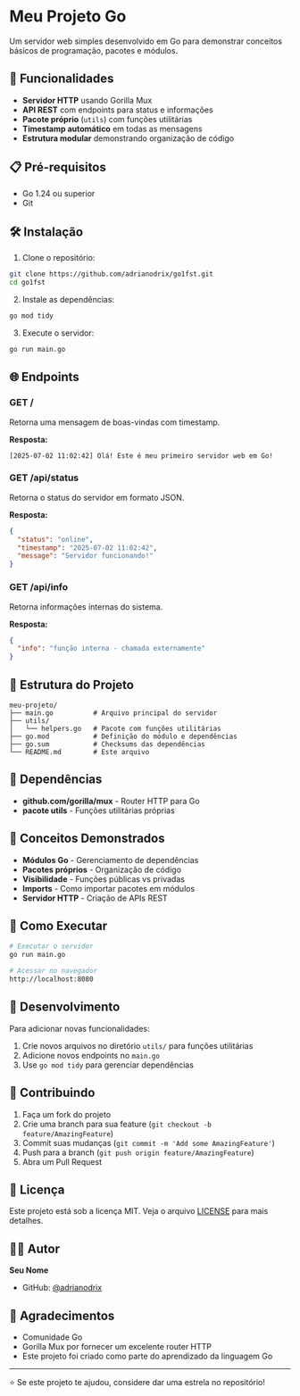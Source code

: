 # Meu Projeto Go

Um servidor web simples desenvolvido em Go para demonstrar conceitos básicos de programação, pacotes e módulos.

## 🚀 Funcionalidades

- **Servidor HTTP** usando Gorilla Mux
- **API REST** com endpoints para status e informações
- **Pacote próprio** (`utils`) com funções utilitárias
- **Timestamp automático** em todas as mensagens
- **Estrutura modular** demonstrando organização de código

## 📋 Pré-requisitos

- Go 1.24 ou superior
- Git

## 🛠️ Instalação

1. Clone o repositório:
```bash
git clone https://github.com/adrianodrix/go1fst.git
cd go1fst
```

2. Instale as dependências:
```bash
go mod tidy
```

3. Execute o servidor:
```bash
go run main.go
```

## 🌐 Endpoints

### GET /
Retorna uma mensagem de boas-vindas com timestamp.

**Resposta:**
```
[2025-07-02 11:02:42] Olá! Este é meu primeiro servidor web em Go!
```

### GET /api/status
Retorna o status do servidor em formato JSON.

**Resposta:**
```json
{
  "status": "online",
  "timestamp": "2025-07-02 11:02:42",
  "message": "Servidor funcionando!"
}
```

### GET /api/info
Retorna informações internas do sistema.

**Resposta:**
```json
{
  "info": "função interna - chamada externamente"
}
```

## 📁 Estrutura do Projeto

```
meu-projeto/
├── main.go          # Arquivo principal do servidor
├── utils/
│   └── helpers.go   # Pacote com funções utilitárias
├── go.mod           # Definição do módulo e dependências
├── go.sum           # Checksums das dependências
└── README.md        # Este arquivo
```

## 🔧 Dependências

- **github.com/gorilla/mux** - Router HTTP para Go
- **pacote utils** - Funções utilitárias próprias

## 🎯 Conceitos Demonstrados

- **Módulos Go** - Gerenciamento de dependências
- **Pacotes próprios** - Organização de código
- **Visibilidade** - Funções públicas vs privadas
- **Imports** - Como importar pacotes em módulos
- **Servidor HTTP** - Criação de APIs REST

## 🚀 Como Executar

```bash
# Executar o servidor
go run main.go

# Acessar no navegador
http://localhost:8080
```

## 📝 Desenvolvimento

Para adicionar novas funcionalidades:

1. Crie novos arquivos no diretório `utils/` para funções utilitárias
2. Adicione novos endpoints no `main.go`
3. Use `go mod tidy` para gerenciar dependências

## 🤝 Contribuindo

1. Faça um fork do projeto
2. Crie uma branch para sua feature (`git checkout -b feature/AmazingFeature`)
3. Commit suas mudanças (`git commit -m 'Add some AmazingFeature'`)
4. Push para a branch (`git push origin feature/AmazingFeature`)
5. Abra um Pull Request

## 📄 Licença

Este projeto está sob a licença MIT. Veja o arquivo [LICENSE](LICENSE) para mais detalhes.

## 👨‍💻 Autor

**Seu Nome**
- GitHub: [@adrianodrix](https://github.com/adrianodrix)

## 🙏 Agradecimentos

- Comunidade Go
- Gorilla Mux por fornecer um excelente router HTTP
- Este projeto foi criado como parte do aprendizado da linguagem Go

---

⭐ Se este projeto te ajudou, considere dar uma estrela no repositório!